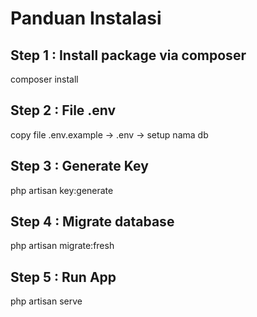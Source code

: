 # Panduan Instalasi

## Step 1 : Install package via composer
composer install

## Step 2 : File .env
copy file .env.example -> .env -> setup nama db

## Step 3 : Generate Key
php artisan key:generate

## Step 4 : Migrate database
php artisan migrate:fresh

## Step 5 : Run App
php artisan serve
